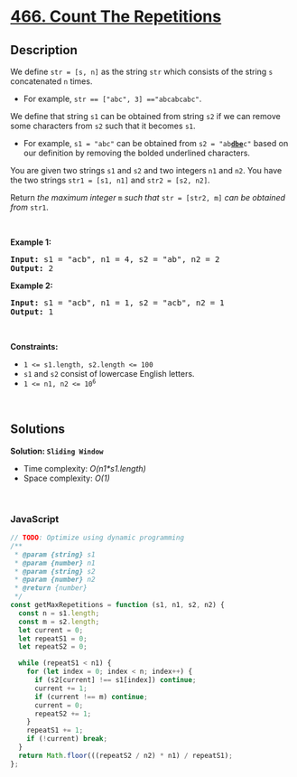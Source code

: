 # [466. Count The Repetitions](https://leetcode.com/problems/count-the-repetitions)

## Description

<div class="elfjS" data-track-load="description_content"><p>We define <code>str = [s, n]</code> as the string <code>str</code> which consists of the string <code>s</code> concatenated <code>n</code> times.</p>

<ul>
	<li>For example, <code>str == ["abc", 3] =="abcabcabc"</code>.</li>
</ul>

<p>We define that string <code>s1</code> can be obtained from string <code>s2</code> if we can remove some characters from <code>s2</code> such that it becomes <code>s1</code>.</p>

<ul>
	<li>For example, <code>s1 = "abc"</code> can be obtained from <code>s2 = "ab<strong><u>dbe</u></strong>c"</code> based on our definition by removing the bolded underlined characters.</li>
</ul>

<p>You are given two strings <code>s1</code> and <code>s2</code> and two integers <code>n1</code> and <code>n2</code>. You have the two strings <code>str1 = [s1, n1]</code> and <code>str2 = [s2, n2]</code>.</p>

<p>Return <em>the maximum integer </em><code>m</code><em> such that </em><code>str = [str2, m]</code><em> can be obtained from </em><code>str1</code>.</p>

<p>&nbsp;</p>
<p><strong class="example">Example 1:</strong></p>
<pre><strong>Input:</strong> s1 = "acb", n1 = 4, s2 = "ab", n2 = 2
<strong>Output:</strong> 2
</pre><p><strong class="example">Example 2:</strong></p>
<pre><strong>Input:</strong> s1 = "acb", n1 = 1, s2 = "acb", n2 = 1
<strong>Output:</strong> 1
</pre>
<p>&nbsp;</p>
<p><strong>Constraints:</strong></p>

<ul>
	<li><code>1 &lt;= s1.length, s2.length &lt;= 100</code></li>
	<li><code>s1</code> and <code>s2</code> consist of lowercase English letters.</li>
	<li><code>1 &lt;= n1, n2 &lt;= 10<sup>6</sup></code></li>
</ul>
</div>

<p>&nbsp;</p>

## Solutions

**Solution: `Sliding Window`**

- Time complexity: <em>O(n1\*s1.length)</em>
- Space complexity: <em>O(1)</em>

<p>&nbsp;</p>

### **JavaScript**

```js
// TODO: Optimize using dynamic programming
/**
 * @param {string} s1
 * @param {number} n1
 * @param {string} s2
 * @param {number} n2
 * @return {number}
 */
const getMaxRepetitions = function (s1, n1, s2, n2) {
  const n = s1.length;
  const m = s2.length;
  let current = 0;
  let repeatS1 = 0;
  let repeatS2 = 0;

  while (repeatS1 < n1) {
    for (let index = 0; index < n; index++) {
      if (s2[current] !== s1[index]) continue;
      current += 1;
      if (current !== m) continue;
      current = 0;
      repeatS2 += 1;
    }
    repeatS1 += 1;
    if (!current) break;
  }
  return Math.floor(((repeatS2 / n2) * n1) / repeatS1);
};
```
